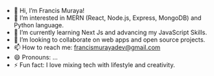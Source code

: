 - 👋 Hi, I’m Francis Muraya!
- 👀 I’m interested in MERN (React, Node.js, Express, MongoDB) and Python language.
- 🌱 I’m currently learning Next Js and advancing my JavaScript Skills.
- 💞️ I’m looking to collaborate on web apps and open source projects.
- 📫 How to reach me: francismurayadev@gmail.com
- 😄 Pronouns: ...
- ⚡ Fun fact: I love mixing tech with lifestyle and creativity.

<!---
FrancisMurayaDev/FrancisMurayaDev is a ✨ special ✨ repository because its `README.md` (this file) appears on your GitHub profile.
You can click the Preview link to take a look at your changes.
--->
